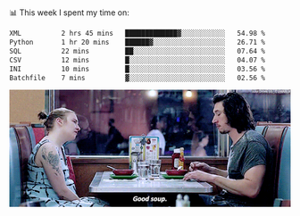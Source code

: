 📊 This week I spent my time on:
<!--START_SECTION:waka-->

```text
XML          2 hrs 45 mins   █████████████▓░░░░░░░░░░░   54.98 %
Python       1 hr 20 mins    ██████▓░░░░░░░░░░░░░░░░░░   26.71 %
SQL          22 mins         ██░░░░░░░░░░░░░░░░░░░░░░░   07.64 %
CSV          12 mins         █░░░░░░░░░░░░░░░░░░░░░░░░   04.07 %
INI          10 mins         █░░░░░░░░░░░░░░░░░░░░░░░░   03.56 %
Batchfile    7 mins          ▓░░░░░░░░░░░░░░░░░░░░░░░░   02.56 %
```

<!--END_SECTION:waka-->


![](goodSoup.gif)
